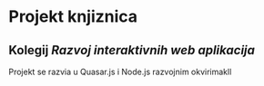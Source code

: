# Projekt knjiznica
## Kolegij *Razvoj interaktivnih web aplikacija*

Projekt se razvia u Quasar.js i Node.js razvojnim okvirimakll